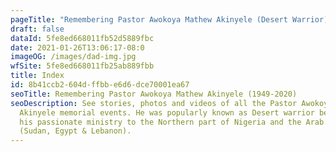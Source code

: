 ```yaml
---
pageTitle: "Remembering Pastor Awokoya Mathew Akinyele (Desert Warrior)"
draft: false
dataId: 5fe8ed668011fb52d5889fbc
date: 2021-01-26T13:06:17-08:0
imageOG: /images/dad-img.jpg
wfSite: 5fe8ed668011fb25ab889fbb
title: Index
id: 8b41ccb2-604d-ffbb-e6d6-dce70001ea67
seoTitle: Remembering Pastor Awokoya Mathew Akinyele (1949-2020)
seoDescription: See stories, photos and videos of all the Pastor Awokoya Mathew
  Akinyele memorial events. He was popularly known as Desert warrior because of
  his passionate ministry to the Northern part of Nigeria and the Arab World
  (Sudan, Egypt & Lebanon).
---
```

